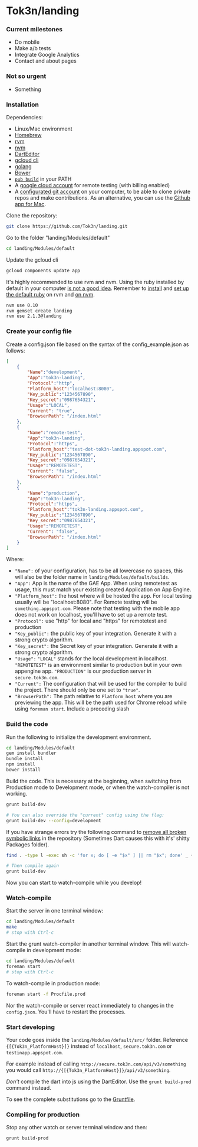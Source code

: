 # Tok3n/landing

### Current milestones
 - Do mobile
 - Make a/b tests
 - Integrate Google Analytics
 - Contact and about pages

### Not so urgent
 - Something

### Installation

Dependencies:

- Linux/Mac environment
- [Homebrew](http://brew.sh/)
- [rvm](https://rvm.io/)
- [nvm](https://github.com/creationix/nvm)
- [DartEditor](https://www.dartlang.org/tools/editor/)
- [gcloud cli](https://cloud.google.com/sdk/#Quick_Start)
- [golang](https://golang.org/doc/install)
- [Bower](http://bower.io/)
- [`pub build`](https://www.dartlang.org/tools/pub/installing.html) in your PATH
- A [google cloud account](https://cloud.google.com/) for remote testing (with billing enabled)
- A [configurated git account](https://help.github.com/articles/set-up-git/) on your computer, to be able to clone private repos and make contributions. As an alternative, you can use the [Github app for Mac](https://mac.github.com/).

Clone the repository:

```sh
git clone https://github.com/Tok3n/landing.git
```

Go to the folder "landing/Modules/default"

```sh
cd landing/Modules/default
```

Update the gcloud cli

```sh
gcloud components update app
```

It's highly recommended to use rvm and nvm. Using the ruby installed by default in your computer [is not a good idea](http://code.tutsplus.com/articles/why-you-should-use-rvm--net-19529). Remember to [install](https://rvm.io/rubies/installing) and [set up the default ruby](https://rvm.io/rubies/default) on rvm and [on nvm](https://github.com/creationix/nvm).

```sh
nvm use 0.10
rvm gemset create landing
rvm use 2.1.3@landing
```

### Create your config file
Create a config.json file based on the syntax of the config_example.json as follows:

```json
[
	{
		"Name":"development",
		"App":"tok3n-landing",
		"Protocol":"http",
		"Platform_host":"localhost:8080",
		"Key_public":"1234567890",
		"Key_secret":"0987654321",
		"Usage":"LOCAL",
		"Current": "true",
		"BrowserPath": "/index.html"
	},
	{
		"Name":"remote-test",
		"App":"tok3n-landing",
		"Protocol":"https",
		"Platform_host":"test-dot-tok3n-landing.appspot.com",
		"Key_public":"1234567890",
		"Key_secret":"0987654321",
		"Usage":"REMOTETEST",
		"Current": "false",
		"BrowserPath": "/index.html"
	},
	{
		"Name":"production",
		"App":"tok3n-landing",
		"Protocol":"https",
		"Platform_host":"tok3n-landing.appspot.com",
		"Key_public":"1234567890",
		"Key_secret":"0987654321",
		"Usage":"REMOTETEST",
		"Current": "false",
		"BrowserPath": "/index.html"
	}
]
```

Where:

- `"Name":` of your configuration, has to be all lowercase no spaces, this will also be the folder name in  `landing/Modules/default/builds`.
- `"App":` App is the name of the GAE App. When using remotetest as usage, this must match your existing created Application on App Engine.
- `"Platform_host":` the host where will be hosted the app. For local testing usually will be "localhost:8080". For Remote testing will be `something.appspot.com`. Please note that testing with the mobile app does not work on localhost, you'll have to set up a remote test.
- `"Protocol":` use "http" for local and "https" for remotetest and production
- `"Key_public":` the public key of your integration. Generate it with a strong crypto algorithm.
- `"Key_secret":` the Secret key of your integration. Generate it with a strong crypto algorithm.
- `"Usage":` `"LOCAL"` stands for the local development in localhost. `"REMOTETEST"` is an environment similar to production but in your own appengine app. `"PRODUCTION"` is our production server in `secure.tok3n.com`.
- `"Current":` The configuration that will be used for the compiler to build the project. There should only be one set to `"true"`.
- `"BrowserPath":` The path relative to `Platform_host` where you are previewing the app. This will be the path used for Chrome reload while using `foreman start`. Include a preceding slash

### Build the code
Run the following to initialize the development environment.

```sh
cd landing/Modules/default
gem install bundler
bundle install
npm install
bower install
```

Build the code. This is necessary at the beginning, when switching from Production mode to Development mode, or when the watch-compiler is not working.

```sh
grunt build-dev

# You can also override the "current" config using the flag:
grunt build-dev --config=development
```
If you have strange errors try the following command to [remove all broken symbolic links](http://stackoverflow.com/a/22099005) in the repository (Sometimes Dart causes this with it's' shitty Packages folder).

```sh
find . -type l -exec sh -c 'for x; do [ -e "$x" ] || rm "$x"; done' _ {} +

# Then compile again
grunt build-dev
```

Now you can start to watch-compile while you develop!


### Watch-compile

Start the server in one terminal window:

```sh
cd landing/Modules/default
make
# stop with Ctrl-c
```

Start the grunt watch-compiler in another terminal window. This will watch-compile in development mode:

```sh
cd landing/Modules/default
foreman start
# stop with Ctrl-c
```

To watch-compile in production mode:

```sh
foreman start -f Procfile.prod
```

Nor the watch-compile or server react immediately to changes in the `config.json`. You'll have to restart the processes.

### Start developing

Your code goes inside the `landing/Modules/default/src/` folder. Reference `{[{Tok3n_PlatformHost}]}` instead of `localhost`, `secure.tok3n.com` or  `testinapp.appspot.com`.

For example instead of calling `http://secure.tok3n.com/api/v3/something` you would call `http://{[{Tok3n_PlatformHost}]}/api/v3/something`.

*Don't* compile the dart into js using the DartEditor. Use the `grunt build-prod` command instead.

To see the complete substitutions go to the [Gruntfile](Modules/default/Gruntfile.coffee).

### Compiling for production
Stop any other watch or server terminal window and then:

```sh
grunt build-prod
```